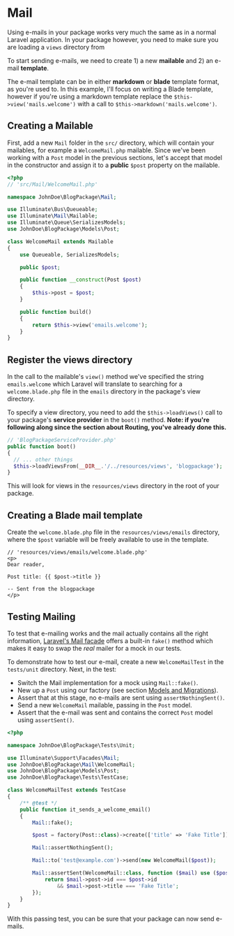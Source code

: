 # Mail

Using e-mails in your package works very much the same as in a normal Laravel application. In your package however, you need to make sure you are loading a `views` directory from  

To start sending e-mails, we need to create 1) a new **mailable** and 2) an e-mail **template**. 

The e-mail template can be in either **markdown** or **blade** template format, as you're used to. In this example, I'll focus on writing a Blade template, however if you're using a markdown template replace the `$this->view('mails.welcome')` with a call to `$this->markdown('mails.welcome')`.

## Creating a Mailable
First, add a new `Mail` folder in the `src/` directory, which will contain your mailables, for example a `WelcomeMail.php` mailable. Since we've been working with a `Post` model in the previous sections, let's accept that model in the constructor and assign it to a **public** `$post` property on the mailable.

```php
<?php
// 'src/Mail/WelcomeMail.php'

namespace JohnDoe\BlogPackage\Mail;

use Illuminate\Bus\Queueable;
use Illuminate\Mail\Mailable;
use Illuminate\Queue\SerializesModels;
use JohnDoe\BlogPackage\Models\Post;

class WelcomeMail extends Mailable
{
    use Queueable, SerializesModels;

    public $post;

    public function __construct(Post $post)
    {
        $this->post = $post;
    }

    public function build()
    {
        return $this->view('emails.welcome');
    }
}
```

## Register the views directory
In the call to the mailable's `view()` method we've specified the string `emails.welcome` which Laravel will translate to searching for a `welcome.blade.php` file in the `emails` directory in the package's view directory. 

To specify a view directory, you need to add the `$this->loadViews()` call to your package's **service provider** in the `boot()` method. **Note: if you're following along since the section about **Routing**, you've already done this.**

```php
// 'BlogPackageServiceProvider.php'
public function boot()
{﻿
  // ... other things
  ﻿$this->loadViewsFrom(__DIR__.'/../resources/views', 'blogpackage');
}
```

This will look for views in the `resources/views` directory in the root of your package.

## Creating a Blade mail template
Create the `welcome.blade.php` file in the `resources/views/emails` directory, where the `$post` variable will be freely available to use in the template. 

```blade
// 'resources/views/emails/welcome.blade.php'
<p>
Dear reader, 

Post title: {{ $post->title }}

-- Sent from the blogpackage
</p>
```

## Testing Mailing
To test that e-mailing works and the mail actually contains all the right information, [Laravel's Mail facade](https://laravel.com/docs/6.x/mocking#mail-fake) offers a built-in `fake()` method which makes it easy to swap the *real* mailer for a mock in our tests. 

To demonstrate how to test our e-mail, create a new `WelcomeMailTest` in the `tests/unit` directory. Next, in the test: 

* Switch the Mail implementation for a mock using `Mail::fake()`. 
*  New up a `Post` using our factory (see section [Models and Migrations](#08-models-and-migrations)). 
* Assert that at this stage, no e-mails are sent using `assertNothingSent()`.
* Send a new `WelcomeMail` mailable, passing in the `Post` model.
* Assert that the e-mail was sent and contains the correct `Post` model using `assertSent()`.

```php
<?php

namespace JohnDoe\BlogPackage\Tests\Unit;

use Illuminate\Support\Facades\Mail;
use JohnDoe\BlogPackage\Mail\WelcomeMail;
use JohnDoe\BlogPackage\Models\Post;
use JohnDoe\BlogPackage\Tests\TestCase;

class WelcomeMailTest extends TestCase
{
    /** @test */
    public function it_sends_a_welcome_email()
    {
        Mail::fake();

        $post = factory(Post::class)->create(['title' => 'Fake Title']);

        Mail::assertNothingSent();

        Mail::to('test@example.com')->send(new WelcomeMail($post));

        Mail::assertSent(WelcomeMail::class, function ($mail) use ($post) {
            return $mail->post->id === $post->id
                && $mail->post->title === 'Fake Title';
        });
    }
}
```

With this passing test, you can be sure that your package can now send e-mails.